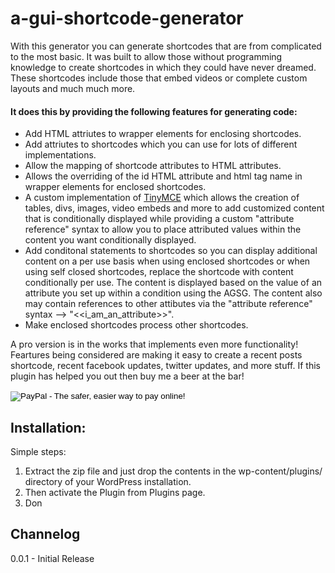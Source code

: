 a-gui-shortcode-generator
=========================
With this generator you can generate shortcodes that are from complicated to the most basic.  It was built to allow those without programming knowledge to create shortcodes in which they could have never dreamed.
These shortcodes include those that embed videos or complete custom layouts and much much more.

#### It does this by providing the following features for generating code:
* Add HTML attriutes to wrapper elements for enclosing shortcodes.
* Add attriutes to shortcodes which you can use for lots of different implementations.
* Allow the mapping of shortcode attributes to HTML attributes.
* Allows the overriding of the id HTML attribute and html tag name in wrapper elements for enclosed shortcodes.
* A custom implementation of <a href="http://tinymce.com/" target="_blank" title="TinyMCE">TinyMCE</a> which allows the creation of tables, divs, images, video embeds and more to add customized content that is conditionally displayed while providing a custom "attribute reference" syntax to allow you to place attributed values within the content you want conditionally displayed.
* Add conditonal statements to shortcodes so you can display additional content on a per use basis when using enclosed shortcodes or when using self closed shortcodes, replace the shortcode with content conditionally per use. The content is displayed based on the value of an attribute you set up within a condition using the AGSG. The content also may contain references to other attibutes via the "attribute reference" syntax --> "&lt;&lt;i_am_an_attribute&gt;&gt;".
* Make enclosed shortcodes process other shortcodes.
   
A pro version is in the works that implements even more functionality!  Feartures being considered are making it easy to create a recent posts shortcode, recent facebook updates, twitter updates, and more stuff.
 If this plugin has helped you out then buy me a beer at the bar!
<form action="https://www.paypal.com/cgi-bin/webscr" method="post" target="_top">
<input type="hidden" name="cmd" value="_s-xclick">
<input type="hidden" name="hosted_button_id" value="DMCVQCQ8GTN4G">
<input type="image" src="https://www.paypalobjects.com/en_US/i/btn/btn_donateCC_LG.gif" border="0" name="submit" alt="PayPal - The safer, easier way to pay online!">
<img alt="" border="0" src="https://www.paypalobjects.com/en_US/i/scr/pixel.gif" width="1" height="1">
</form>


## Installation:
Simple steps:

1. Extract the zip file and just drop the contents in the wp-content/plugins/ directory of your WordPress installation.
2. Then activate the Plugin from Plugins page.
3. Don

## Channelog
0.0.1 - Initial Release
